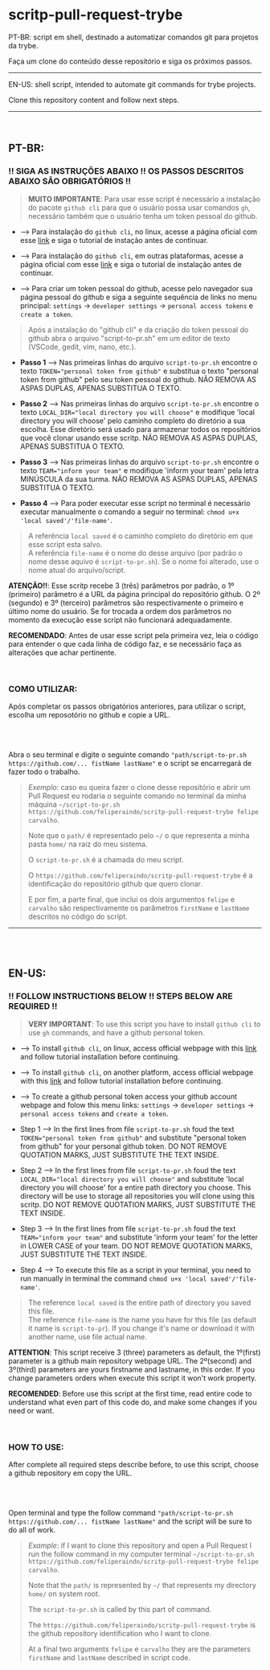 # scritp-pull-request-trybe
PT-BR:
script em shell, destinado a automatizar comandos git para projetos da trybe.

Faça um clone do conteúdo desse repositório e siga os próximos passos.

<hr>

EN-US:
shell script, intended to automate git commands for trybe projects.

Clone this repository content and follow next steps.
<hr>

<br>

## PT-BR:
### !! SIGA AS INSTRUÇÕES ABAIXO !! OS PASSOS DESCRITOS ABAIXO SÃO OBRIGATÓRIOS !!

> **MUITO IMPORTANTE**: Para usar esse script é necessário a instalação do pacote `github cli` para que o usuário possa usar comandos `gh`, necessário também que o usuário tenha um token pessoal do github.

+ --> Para instalação do `github cli`, no linux, acesse a página oficial com esse [link](https://github.com/cli/cli/blob/trunk/docs/install_linux.md) e siga o tutorial de instação antes de continuar.

+ --> Para instalação do `github cli`, em outras plataformas, acesse a página oficial com esse [link](https://github.com/cli/cli) e siga o tutorial de instalação antes de continuar.

+ --> Para criar um token pessoal do github, acesse pelo navegador sua página pessoal do github e siga a seguinte sequência de links no menu principal: `settings` -> `developer settings` -> `personal access tokens` e `create a token`.

> Após a instalação do "github cli" e da criação do token pessoal do github abra o arquivo "script-to-pr.sh" em um editor de texto (VSCode, gedit, vim, nano, etc.).

+ **Passo 1** --> Nas primeiras linhas do arquivo `script-to-pr.sh` encontre o texto `TOKEN="personal token from github"` e substitua o texto "personal token from github" pelo seu token pessoal do github. NÃO REMOVA AS ASPAS DUPLAS, APENAS SUBSTITUA O TEXTO.

+ **Passo 2** --> Nas primeiras linhas do arquivo `script-to-pr.sh` encontre o texto `LOCAL_DIR="local directory you will choose"` e modifique 'local directory you will choose' pelo caminho completo do diretório a sua escolha. Esse diretório será usado para armazenar todos os repositórios que você clonar usando esse scritp. NÃO REMOVA AS ASPAS DUPLAS, APENAS SUBSTITUA O TEXTO.

+ **Passo 3** --> Nas primeiras linhas do arquivo `script-to-pr.sh` encontre o texto `TEAM="inform your team"` e modifique 'inform your team' pela letra MINÚSCULA da sua turma. NÃO REMOVA AS ASPAS DUPLAS, APENAS SUBSTITUA O TEXTO.

+ **Passo 4** --> Para poder executar esse script no terminal é necessário executar manualmente o comando a seguir no terminal: `chmod u+x 'local saved'/'file-name'`.
>A referência `local saved` é o caminho completo do diretório em que esse script esta salvo.
><br>
>A referência `file-name` é o nome do desse arquivo (por padrão o nome desse aquivo é `script-to-pr.sh`). Se o nome foi alterado, use o nome atual do arquivo/script.

**ATENÇÃO!!**: Esse scritp recebe 3 (três) parâmetros por padrão, o 1º (primeiro) parâmetro é a URL da página principal do repositório github. O 2º (segundo) e 3º (terceiro) parâmetros são respectivamente o primeiro e último nome do usuário. Se for trocada a ordem dos parâmetros no momento da execução esse script não funcionará adequadamente.

**RECOMENDADO**: Antes de usar esse script pela primeira vez, leia o código para entender o que cada linha de código faz, e se necessário faça as alterações que achar pertinente.

<br>

### COMO UTILIZAR:
Após completar os passos obrigatórios anteriores, para utilizar o script, escolha um reposotório no github e copie a URL.

<br>
<br>

Abra o seu terminal e digite o seguinte comando `"path/script-to-pr.sh https://github.com/... fistName lastName"` e o script se encarregará de fazer todo o trabalho.

>*Exemplo*: caso eu queira fazer o clone desse repositório e abrir um Pull Request eu rodaria o seguinte comando no terminal da minha máquina `~/script-to-pr.sh https://github.com/feliperaindo/scritp-pull-request-trybe felipe carvalho`.
>
>Note que o `path/` é representado pelo `~/` o que representa a minha pasta `home/` na raiz do meu sistema.
>
>O `script-to-pr.sh` é a chamada do meu script.
>
>O `https://github.com/feliperaindo/scritp-pull-request-trybe` é a identificação do repositório github que quero clonar.
>
>E por fim, a parte final, que inclui os dois argumentos `felipe` e `carvalho` são respectivamente os parâmetros `firstName` e `lastName` descritos no código do script.

<hr>

<br>
<br>

## EN-US:
### !! FOLLOW INSTRUCTIONS BELOW !! STEPS BELOW ARE REQUIRED !!

> **VERY IMPORTANT**: To use this script you have to install `github cli` to use `gh` commands, and have a github personal token.

+ --> To install `github cli`, on linux, access official webpage with this [link](https://github.com/cli/cli/blob/trunk/docs/install_linux.md) and follow tutorial installation before continuing.

+ --> To install `github cli`, on another platform, access official webpage with this [link](https://github.com/cli/cli) and follow tutorial installation before continuing.

+  --> To create a github personal token access your github account webpage and folow this menu links:  `settings` -> `developer settings` -> `personal access tokens` and `create a token`.

+ Step 1 --> In the first lines from file `script-to-pr.sh` foud the text `TOKEN="personal token from github"` and substitute "personal token from github" for your personal github token. DO NOT REMOVE QUOTATION MARKS, JUST SUBSTITUTE THE TEXT INSIDE.

+ Step 2 --> In the first lines from file `script-to-pr.sh` foud the text `LOCAL_DIR="local directory you will choose"` and substitute 'local directory you will choose' for a entire path directory you choose. This directory will be use to storage all repositories you will clone using this scritp. DO NOT REMOVE QUOTATION MARKS, JUST SUBSTITUTE THE TEXT INSIDE.

+ Step 3 --> In the first lines from file `script-to-pr.sh` foud the text `TEAM="inform your team"` and substitute 'inform your team' for the letter in LOWER CASE of your team. DO NOT REMOVE QUOTATION MARKS, JUST SUBSTITUTE THE TEXT INSIDE.

+ Step 4 --> To execute this file as a script in your terminal, you need to run manually in terminal the command `chmod u+x 'local saved'/'file-name'`.
>The reference `local saved` is the entire path of directory you saved this file.
><br>
>The reference `file-name` is the name you have for this file (as default it name is `script-to-pr`). If you change it's name or download it with another name, use file actual name.

**ATTENTION**: This script receive 3 (three) parameters as default, the 1º(first) parameter is a github main repository webpage URL. The 2º(second) and 3º(third) parameters are yours firstname and lastname, in this order. If you change parameters orders when execute this script it won't work property.

**RECOMENDED**: Before use this script at the first time, read entire code to understand what even part of this code do, and make some changes if you need or want.

<br>

### HOW TO USE:
  After complete all required steps describe before, to use this script, choose a github repository em copy the URL.

<br>
<br>

Open terminal and type the follow command `"path/script-to-pr.sh https://github.com/... fistName lastName"` and the script will be sure to do all of work.

>*Example*: if I want to clone this repository and open a Pull Request I run the follow command in my computer terminal `~/script-to-pr.sh https://github.com/feliperaindo/scritp-pull-request-trybe felipe carvalho`.
>
>Note that the `path/` is represented by `~/` that represents my directory `home/` on system root.
>
>The `script-to-pr.sh` is called by this part of command.
>
>The `https://github.com/feliperaindo/scritp-pull-request-trybe` is the github repository identification who I want to clone.
>
>At a final two arguments `felipe` e `carvalho` they are the parameters `firstName` and `lastName` described in script code.
